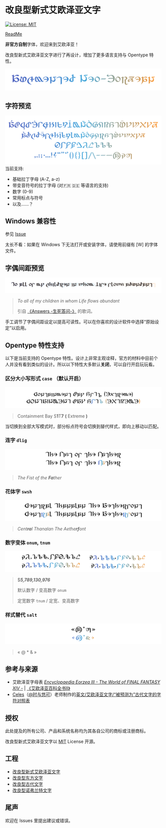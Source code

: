 # 改良型新式艾欧泽亚文字
[![License: MIT](https://img.shields.io/badge/License-MIT-yellow.svg)](https://opensource.org/licenses/MIT)

[ReadMe](README.md)

**非官方自制**字体，欢迎来到艾欧泽亚！

改良型新式艾欧泽亚文字进行了再设计，增加了更多语言支持与 Opentype 特性。

![Augmented Neo-Eorzea](preview/Title.svg)

## 字符预览

![字母表](preview/Glyphs.svg)
当前支持:
- 基础拉丁字母 (A-Z, a-z)
- 带变音符号的拉丁字母 (对🇫🇷 🇩🇪 等语言的支持)
- 数字 (0-9)
- 常用标点与符号
- 以及……？

## Windows 兼容性

参见 [Issue](https://github.com/karaipsum/Postulated-Proto-Alphabet/issues/1#issue-2312178558)

太长不看：如果在 Windows 下无法打开或安装字体，请使用前缀有 [W] 的字体文件。

## 字偶间距预览

![字偶间距](preview/Kerning.svg)

> _To all of my children in whom Life flows abundant_
>
> 引自 [《Answers -生死答问-》](https://na.finalfantasyxiv.com/blog/003219.html) 的歌词。

手工调节了字偶间距设定以提高可读性。可以在你喜欢的设计软件中选择“原始设定”以启用。

## Opentype 特性支持

以下是当前支持的 Opentype 特性。设计上非常主观诠释，官方的材料中目前个人并没有看到类似的设计。所以以下特性大多默认**关闭**，可以自行开启玩玩看。

### 区分大小写形式 `case` （默认**开启**）

![case](preview/case.svg)

> Containment Bay S**1**T**7** **(** Extreme **)**

当切换到全部大写模式时，部分标点符号会切换到替代样式，即向上移动以匹配。

### 连字 `dlig`

![dlig](preview/Ligature.svg)
> _The Fist of the **Fa**ther_

### 花体字 `swsh`

![swsh](preview/Swash.svg)
> _Cent**ra**l Thanalan The Aethe**rf**ont_

### 数字变体 `onum`, `tnum`

![Figures](preview/Figures.svg)

> $_**5,789,130,976**_
>
> 默认数字 / 变高数字 `onum`
>
> 定宽数字 `tnum` / 定宽、变高数字

### 样式替代 `salt`

![salt](preview/salt.svg)

> « @ * & »

## 参考与来源

- 艾欧泽亚字母表 [_Encyclopaedia Eorzea III - The World of FINAL FANTASY XIV -_](https://sqex.to/giPAn) | [《艾欧泽亚百科全书II》](https://www.taobao.com/list/item/635215701689.htm)
- [Celes](https://club.huijiwiki.com/wiki/%E7%89%B9%E6%AE%8A:%E9%A9%BE%E9%A9%B6%E5%AE%A4#/user/45979/main)（[@时与悠可](https://weibo.com/u/3506214112)）老师制作的[英文/艾欧泽亚文字/“被预测为”古代文字的字符对照表](https://weibo.com/3506214112/NkPbor2Iz)

## 授权

此处提及的所有公司、产品和系统名称均为其各自公司的商标或注册商标。

改良型新式艾欧泽亚文字以 [MIT](LICENSE) License 开源。

## 工程

- [改良型新式艾欧泽亚文字](https://github.com/karaipsum/Eorzean-Typeface)
- [改良型东方文字](https://github.com/karaipsum/Kugane-Moji)
- [改良型古代文字](https://github.com/karaipsum/Postulated-Proto-Alphabet)
- [改良型诺弗兰特文字](https://github.com/karaipsum/Norvrandt-Typeface)


## 尾声

欢迎在 Issues 里提出建议或错误。